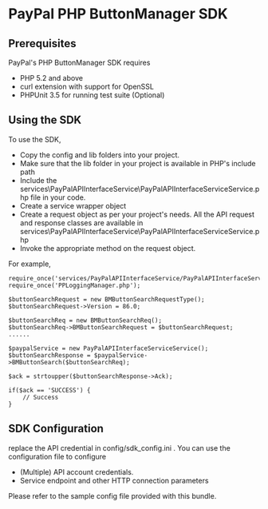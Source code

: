 
PayPal PHP ButtonManager SDK
===============================

Prerequisites
-------------

PayPal's PHP ButtonManager SDK requires 

 * PHP 5.2 and above 
 * curl extension with support for OpenSSL 
 * PHPUnit 3.5 for running test suite (Optional)
  

Using the SDK
-------------

To use the SDK, 

* Copy the config and lib folders into your project.
* Make sure that the lib folder in your project is available in PHP's include path
* Include the services\PayPalAPIInterfaceService\PayPalAPIInterfaceServiceService.php file in your code.
* Create a service wrapper object
* Create a request object as per your project's needs. All the API request and response classes are available in services\PayPalAPIInterfaceService\PayPalAPIInterfaceServiceService.php
* Invoke the appropriate method on the request object.


For example,

	require_once('services/PayPalAPIInterfaceService/PayPalAPIInterfaceServiceService.php');	require_once('PPLoggingManager.php');

    $buttonSearchRequest = new BMButtonSearchRequestType();
	$buttonSearchRequest->Version = 86.0;
	
	$buttonSearchReq = new BMButtonSearchReq();
	$buttonSearchReq->BMButtonSearchRequest = $buttonSearchRequest;
	......

	$paypalService = new PayPalAPIInterfaceServiceService();
	$buttonSearchResponse = $paypalService->BMButtonSearch($buttonSearchReq);
	
	$ack = strtoupper($buttonSearchResponse->Ack);
 
	if($ack == 'SUCCESS') {
		// Success
	}
  
 

SDK Configuration
-----------------

replace the API credential in config/sdk_config.ini . You can use the configuration file to configure

 * (Multiple) API account credentials.
 * Service endpoint and other HTTP connection parameters 


Please refer to the sample config file provided with this bundle.
